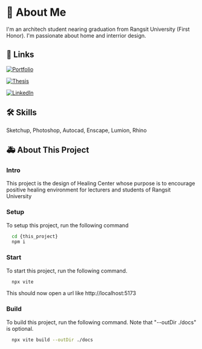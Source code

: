 # 🦄 About Me
I'm an architech student nearing graduation from Rangsit University (First Honor). I'm passionate about home and interrior design.

## 🔗 Links

[![Portfolio](https://img.shields.io/badge/Portfolio-FFC0CB?style=for-the-badge&logo=undertale&logoColor=#E71D29)](https://toey-arch.github.io/)

[![Thesis](https://img.shields.io/badge/twitter-1DA1F2?style=for-the-badge&logo=twitter&logoColor=white)](https://twitter.com/)

[![LinkedIn](https://img.shields.io/badge/linkedin-0A66C2?style=for-the-badge&logo=linkedin&logoColor=white)](https://www.linkedin.com/)


## 🛠 Skills
Sketchup, Photoshop, Autocad, Enscape, Lumion, Rhino

## 🚑 About This Project

### Intro

This project is the design of Healing Center whose purpose is to encourage positive healing environment for lecturers and students of Rangsit University

### Setup

To setup this project, run the following command

```bash
  cd {this_project}
  npm i
```

### Start

To start this project, run the following command.

```bash
  npx vite
```

This should now open a url like http://localhost:5173

### Build

To build this project, run the following command. Note that "--outDir ./docs" is optional.

```bash
  npx vite build --outDir ./docs
```